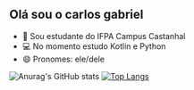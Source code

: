 ##  Olá sou o carlos gabriel

- 📕 Sou estudante do IFPA Campus Castanhal 
- 💻 No momento estudo Kotlin e Python
- 😄 Pronomes: ele/dele


![Anurag's GitHub stats](https://github-readme-stats.vercel.app/api?username=carlosrodrigues23&show_icons=true&theme=tokyonight)
[![Top Langs](https://github-readme-stats.vercel.app/api/top-langs/?username=carlosrodrigues23&layout=compact)](https://github.com/anuraghazra/github-readme-stats)
